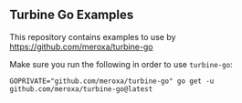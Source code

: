 ## Turbine Go Examples

This repository contains examples to use by https://github.com/meroxa/turbine-go

Make sure you run the following in order to use `turbine-go`:

```shell
GOPRIVATE="github.com/meroxa/turbine-go" go get -u github.com/meroxa/turbine-go@latest 
```
